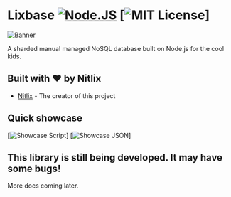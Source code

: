 # Lixbase [![Node.JS](https://img.shields.io/badge/NODE.JS-blueviolet?style=for-the-badge)](http://modejs.org/) [![MIT License](https://img.shields.io/badge/LICENSE-MIT-brightgreen?style=for-the-badge)]

[![Banner](https://i.imgur.com/s9HwcMr.png)](http://modejs.org/)

A sharded manual managed NoSQL database built on Node.js for the cool kids.
## Built with ❤️ by Nitlix

* [Nitlix](https://github.com/nitlix) - The creator of this project

## Quick showcase 
[![Showcase Script](https://i.imgur.com/YlFrY3X.png)]
[![Showcase JSON](https://i.imgur.com/s9HwcMr.png)]

## This library is still being developed. It may have some bugs!


More docs coming later.

